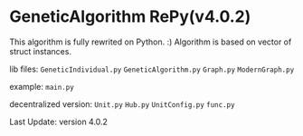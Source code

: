 
# GeneticAlgorithm RePy(v4.0.2)
This algorithm is fully rewrited on Python. :)
Algorithm is based on vector of struct instances.


lib files: 
`GeneticIndividual.py`
`GeneticAlgorithm.py`
`Graph.py`
`ModernGraph.py`

example:
`main.py`

decentralized version:
`Unit.py`
`Hub.py`
`UnitConfig.py`
`func.py`

Last Update:
version 4.0.2
